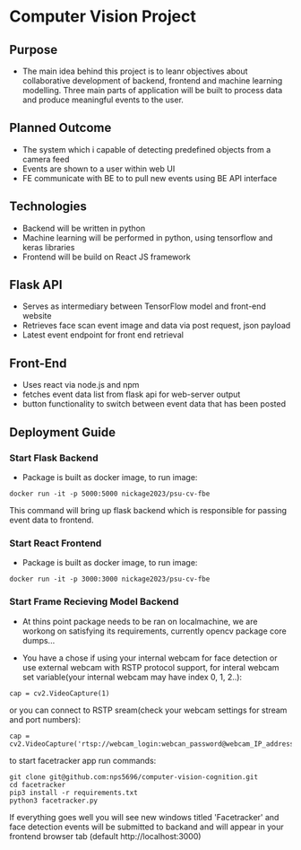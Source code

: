 # Computer Vision Project

## Purpose

- The main idea behind this project is to leanr objectives about collaborative development of backend, frontend and machine learning modelling. Three main parts of application will be built to process data and produce meaningful events to the user.   

## Planned Outcome

- The system which i capable of detecting predefined objects from a camera feed
- Events are shown to a user within web UI
- FE communicate with BE to to pull new events using BE API interface 

## Technologies

- Backend will be written in python
- Machine learning will be performed in python, using tensorflow and keras libraries 
- Frontend will be build on React JS framework


## Flask API
- Serves as intermediary between TensorFlow model and front-end website
- Retrieves face scan event image and data via post request, json payload
- Latest event endpoint for front end retrieval

## Front-End
- Uses react via node.js and npm
- fetches event data list from flask api for web-server output
- button functionality to switch between event data that has been posted

## Deployment Guide


### Start Flask Backend
- Package is built as docker image, to run image:
```
docker run -it -p 5000:5000 nickage2023/psu-cv-fbe 
```
This command will bring up flask backend which is responsible for passing event data to frontend. 

### Start React Frontend
- Package is built as docker image, to run image:
```
docker run -it -p 3000:3000 nickage2023/psu-cv-fbe 
```

### Start Frame Recieving Model Backend
- At thins point package needs to be ran on localmachine, we are workong on satisfying its requirements, currently opencv package core dumps...

- You have a chose if using your internal webcam for face detection or use external webcam with RSTP protocol support, for interal webcam set variable(your internal webcam may have index 0, 1, 2..):
```
cap = cv2.VideoCapture(1)
```

or you can connect to RSTP sream(check your webcam settings for stream and port numbers):
```
cap = cv2.VideoCapture('rtsp://webcam_login:webcan_password@webcam_IP_address:554/stream1')
```

to start facetracker app run commands:
```
git clone git@github.com:nps5696/computer-vision-cognition.git
cd facetracker
pip3 install -r requirements.txt
python3 facetracker.py 
```

If everything goes well you will see new windows titled 'Facetracker' and face detection events will be submitted to backand and will appear in your frontend browser tab (default http://localhost:3000) 
